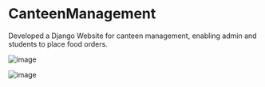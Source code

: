 # CanteenManagement
Developed a Django Website for canteen management, enabling admin and students to place food orders.

![image](https://github.com/tanishqsardana/CanteenManagement/assets/24734298/b0364235-314c-4692-92f1-cadf56812eb1)

![image](https://github.com/tanishqsardana/CanteenManagement/assets/24734298/e0fb22a9-b61d-4a26-abb1-a3ab7022e521)

